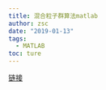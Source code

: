 ```yaml
---
title: 混合粒子群算法matlab
author: zsc
date: "2019-01-13"
tags:
  - MATLAB
toc: ture
---
```




[链接](zhipaiwenti_matlab.rar)



